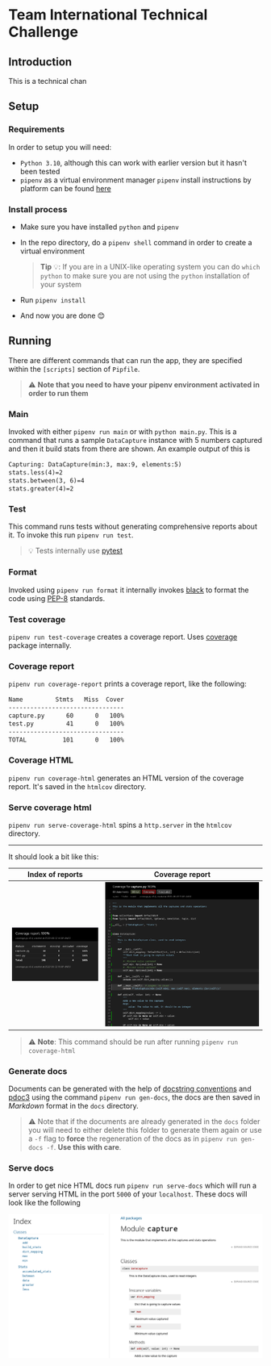 # Team International Technical Challenge

## Introduction

This is a technical chan

## Setup

### Requirements

In order to setup you will need:

- `Python 3.10`, although this can work with earlier version but it hasn't been tested
- `pipenv` as a virtual environment manager
  `pipenv` install instructions by platform can be found [here](https://pipenv.pypa.io/en/latest/#install-pipenv-today)

### Install process

- Make sure you have installed `python` and `pipenv`
- In the repo directory, do a `pipenv shell` command in order to create a virtual environment

   > **Tip** 💡: If you are in a UNIX-like operating system you can do `which python` to make sure you are not using the `python` installation of your system
- Run `pipenv install`
- And now you are done 😊

## Running

There are different commands that can run the app, they are specified within the `[scripts]` section of `Pipfile`.

> ⚠️ **Note that you need to have your pipenv environment activated in order to run them**

### Main

Invoked with either `pipenv run main` or with `python main.py`. This is a command that runs a sample `DataCapture` instance with 5 numbers captured and then it build stats from there are shown. An example output of this is

```text
Capturing: DataCapture(min:3, max:9, elements:5)
stats.less(4)=2
stats.between(3, 6)=4
stats.greater(4)=2
```

### Test

This command runs tests without generating comprehensive reports about it. To invoke this run `pipenv run test`.

> 💡 Tests internally use [pytest](https://docs.pytest.org/en/7.1.x/index.html)

### Format

Invoked using `pipenv run format` it internally invokes [black](https://github.com/psf/black) to format the code using [PEP-8](https://peps.python.org/pep-0008/) standards.

### Test coverage

`pipenv run test-coverage` creates a coverage report. Uses [coverage](https://coverage.readthedocs.io/en/6.4.1/) package internally.

### Coverage report

`pipenv run coverage-report` prints a coverage report, like the following:

```text
Name         Stmts   Miss  Cover
--------------------------------
capture.py      60      0   100%
test.py         41      0   100%
--------------------------------
TOTAL          101      0   100%
```

### Coverage HTML

`pipenv run coverage-html` generates an HTML version of the coverage report. It's saved in the `htmlcov` directory.

### Serve coverage html

`pipenv run serve-coverage-html` spins a `http.server` in the `htmlcov` directory.

---

It should look a bit like this:

Index of reports            |  Coverage report
:-------------------------:|:-------------------------:
![Index of reports](assets/coverage-1.png)  |  ![Coverage report](assets/coverage-2.png)

> ⚠️ **Note**: This command should be run after running `pipenv run coverage-html`

### Generate docs

Documents can be generated with the help of [docstring conventions](https://peps.python.org/pep-0257/) and [pdoc3](https://pdoc3.github.io/pdoc/) using the command `pipenv run gen-docs`, the docs are then saved in _Markdown_ format in the `docs` directory.

> ⚠️ Note that if the documents are already generated in the `docs` folder you will need to either delete this folder to generate them again or use a `-f` flag to **force** the regeneration of the docs as in `pipenv run gen-docs -f`. **Use this with care**.

### Serve docs

In order to get nice HTML docs run `pipenv run serve-docs` which will run a server serving HTML in the port `5000` of your `localhost`. These docs will look like the following

![Documentation](assets/docs-1.png)
